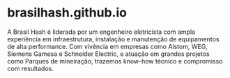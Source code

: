 # brasilhash.github.io
A Brasil Hash é liderada por um engenheiro eletricista com ampla experiência em infraestrutura, instalação e manutenção de equipamentos de alta performance. Com vivência em empresas como Alstom, WEG, Siemens Gamesa e Schneider Electric, e atuação em grandes projetos como Parques de mineiração, trazemos know-how técnico e compromisso com resultados.
